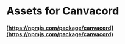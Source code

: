 # Assets for Canvacord
**[https://npmjs.com/package/canvacord](https://npmjs.com/package/canvacord)**